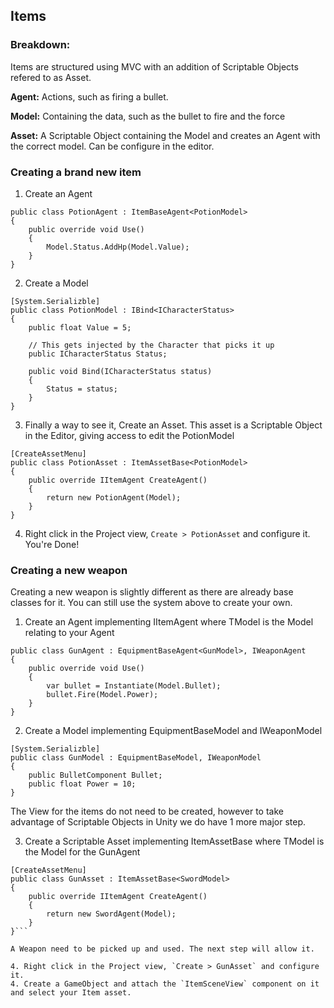 ## Items

### Breakdown:

Items are structured using MVC with an addition of Scriptable Objects refered to as Asset.

**Agent:** Actions, such as firing a bullet.

**Model:** Containing the data, such as the bullet to fire and the force

**Asset:** A Scriptable Object containing the Model and creates an Agent with the correct model. Can be configure in the editor.

### Creating a brand new item
1. Create an Agent

```
public class PotionAgent : ItemBaseAgent<PotionModel>
{
	public override void Use()
	{
		Model.Status.AddHp(Model.Value);
	}
}
```

2. Create a Model

```
[System.Serializble]
public class PotionModel : IBind<ICharacterStatus>
{
	public float Value = 5;
	
	// This gets injected by the Character that picks it up
	public ICharacterStatus Status;
	
	public void Bind(ICharacterStatus status)
	{ 
		Status = status;
	}
}
```

3. Finally a way to see it, Create an Asset.
This asset is a Scriptable Object in the Editor, giving access to edit the PotionModel

```
[CreateAssetMenu]
public class PotionAsset : ItemAssetBase<PotionModel>
{
	public override IItemAgent CreateAgent()
    {
        return new PotionAgent(Model);
    }
}
``` 

4. Right click in the Project view, `Create > PotionAsset` and configure it. You're Done!

### Creating a new weapon
Creating a new weapon is slightly different as there are already base classes for it. You can still use the system above to create your own.

1. Create an Agent implementing IItemAgent<TModel> where TModel is the Model relating to your Agent

```
public class GunAgent : EquipmentBaseAgent<GunModel>, IWeaponAgent
{
	public override void Use()
	{
		var bullet = Instantiate(Model.Bullet);
		bullet.Fire(Model.Power);
	}
}
```

2. Create a Model implementing EquipmentBaseModel and IWeaponModel

```
[System.Serializble]
public class GunModel : EquipmentBaseModel, IWeaponModel
{
	public BulletComponent Bullet;
	public float Power = 10;
}
```

The View for the items do not need to be created, however to take advantage of Scriptable Objects in Unity
we do have 1 more major step.

3. Create a Scriptable Asset implementing ItemAssetBase<TModel> where TModel is the Model for the GunAgent

```
[CreateAssetMenu]
public class GunAsset : ItemAssetBase<SwordModel>
{
	public override IItemAgent CreateAgent()
    {
        return new SwordAgent(Model);
    }
}```

A Weapon need to be picked up and used. The next step will allow it.

4. Right click in the Project view, `Create > GunAsset` and configure it.
4. Create a GameObject and attach the `ItemSceneView` component on it and select your Item asset.